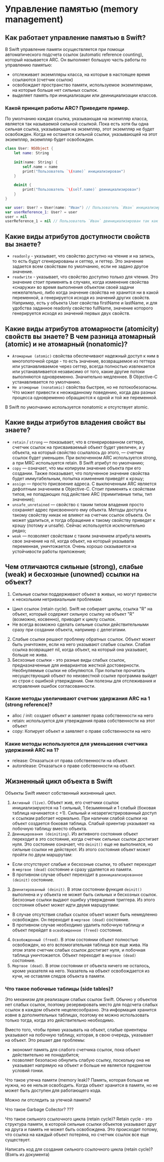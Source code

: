 # Управление памятью (memory management)

## Как работает управление памятью в Swift?
В Swift управление памяти осуществляется при помощи автоматического подсчета ссылок (automatic reference counting), который называется ARC. Он выполняет большую часть работы по управлению памятью:
- отслеживает экземпляры класса, на которые в настоящее время ссылаются (счетчик ссылок)
- освобождает пространство памяти, используемое экземплярами, на которые больше нет сильных ссылок.
- выделяет память при инициализации или деинициализации классов.

### Какой принцип работы ARC? Приведите пример.
По умолчанию каждая ссылка, указывающая на экземпляр класса, является так называемой сильной ссылкой. Пока есть хотя бы одна сильная ссылка, указывающая на экземпляр, этот экземпляр не будет освобожден. Когда не останется сильной ссылки, указывающей на этот экземпляр, экземпляр будет освобожден.
```swift
class User: NSObject {
    let name: String
    
    init(name: String) {
        self.name = name
        print("Пользователь `\(name)` инициализирован")
    }
    
    deinit {
        print("Пользователь `\(self.name)` деинициализирован")
    }
}

var user: User? = User(name: "Иван") // Пользователь `Иван` инициализирован
var userReference_1: User? = user
user = nil
userReference_1 = nil // Пользователь `Иван` деинициализирован так как все сильные ссылки на этот объект удалены
```
## Какие виды атрибутов доступности свойств вы знаете?
- `readonly` - указывает, что свойство доступно на чтение и на запись, то есть будут сгенерированы и сеттер, и геттер. Это значение задается всем свойствам по умолчанию, если не задано другое значение.
- `readwrite` - указывает, что свойство доступно только для чтения. Это значение стоит применять в случаях, когда изменение свойства «снаружи» во время выполнения объектом своей задачи нежелательно, либо когда значение свойства не хранится ни в какой переменной, а генерируется исходя из значений других свойств. Например, есть у объекта User свойства firstName и lastName, и для удобства заданное readonly свойство fullName, значение которого генерируется исходя из значений первых двух свойств.

## Какие виды атрибутов атомарности (atomicity) свойств вы знаете? В чем разница атомарный (atomic) и не атомарный (nonatomic)?
- `Атомарные (atomic)` свойства обеспечивают надежный доступ к ним в многопоточной среде - то есть значение, возвращаемое из геттера или устанавливаемое через сеттер, всегда полностью извлекается или устанавливается независимо от того, какие другие потоки выполняются одновременно. Значительно медленнее. В Objective-C устанавливается по умолчанию.
- `Не атомарные (nonatomic)` свойства быстрее, но не потокобезопасны. Что может привести к неожиданному поведению, когда два разных процесса одновременно обращаются к одной и той же переменной.

В Swift по умолчанию используется nonatomic и отсутствует atomic.

## Какие виды атрибутов владения свойст вы знаете?
- `retain` / `strong` — показывает, что в сгенерированном сеттере, счетчик ссылок на присваиваемый объект будет увеличен, а у объекта, на который свойство ссылалось до этого, — счетчик ссылок будет уменьшен. При включенном ARC используется strong, а при MRC используется retain. В Swift атрибут по умолчанию;
- `copy` — означает, что мы копируем значение объекта при его создании. Также показывает, что полученное значение свойства будет иммутабельным, попытка изменения приведёт к крэшу;
- `assign` — просто присвоение адреса. С выключенным ARC является дефолтным значением в Objective-C. Стоит применять к свойствам типов, не попадающих под действие ARC (примитивные типы, тип значение);
- `unsafe_unretained` — свойство с таким типом владения просто сохраняет адрес присвоенного ему объекта. Методы доступа к такому свойству никак не влияют на счетчик ссылок объекта. Он может удалиться, и тогда обращение к такому свойству приведет к крэшу (потому и unsafe). Сейчас используется исключительно редко;
- `weak` — позволяет свойствам с таким значением атрибута менять свое значение на nil, когда объект, на который указывала переменная, уничтожается. Очень хорошо сказывается на устойчивости работы приложения;

## Чем отличаются сильные (strong), слабые (weak) и бесхозные (unowned) ссылки на объект?
1. Сильные ссылки поддерживают объект в живых, но могут привести к нескольким нетривиальным проблемам:
- Цикл ссылок (retain cycle). Swift не собирает циклы, ссылка "R" на объект, который содержит сильную ссылку на объект "R" (возможно, косвенно), приводит к циклу ссылок.
- Не всегда возможно сделать сильные ссылки действительными сразу при создании объекта, например с делегатами.
2. Слабые ссылки решают проблему обратных ссылок. Объект может быть уничтожен, если на него указывают слабые ссылки. Слабая ссылка возвращает nil, когда объект, на который она указывает, больше не жива.
3. Бесхозные ссылки - это разные виды слабых ссылок, предназначенные для инвариантов жесткой достоверности. Необнуляемые ссылки не обнуляются. При попытке прочитать несуществующий объект по неизвестной ссылке программа выйдет из строя с ошибкой утверждения. Они полезны для отслеживания и исправления ошибок согласованности.

### Какие методы увеличивают счетчик удержания ARC на 1 (strong reference)?
- alloc / init: создает объект и заявляет права собственности на него
- retain: используется для утверждения права собственности на этот объект
- copy: Копирует объект и заявляет о праве собственности на него

### Какие методы используются для уменьшения счетчика удержаний ARC на 1?
- release: Отказаться от права собственности на объект.
- autorelease: Отказаться о праве собственности на объект.

## Жизненный цикл объекта в Swift
Объекты Swift имеют собственный жизненный цикл.
1. `Активный (live)`. Объект жив, его счетчики ссылок инициализируются на 1 сильный, 1 безымянный и 1 слабый (боковая таблица начинается с +1). Сильный и незарегистрированный доступ к ссылкам работает нормально. При наличии слабой ссылки на объект создается боковая таблица. Слабый ориентир указывает на побочную таблицу вместо объекта.
2. `Деиницирования (deiniting)`. Из активного состояния объект переходит в это состояние, когда счетчик сильных ссылок достигает нуля. Это состояние означает, что `deinit()` еще не выполнился, но сильные ссылки не действуют. Из этого состояния объект может пройти по двум маршрутам:
- Если отсутствуют слабые и бесхозные ссылки, то объект переходит в `мертвое (dead)` состояние и сразу удаляется из памяти.
- В противном случае объект переходит в `деинициализированное (deinit)` состояние.
3. `Деинитированный (deinit)`. В этом состоянии функция `deinit()` выполнена и у объекта не может быть сильных и бесхозных ссылок. Бесхозные ссылки выдают ошибку утверждения триггера. Из этого состояния объект может идти двумя маршрутами:
- В случае отсутствия слабых ссылок объект может быть немедленно освобожден. Он переходит в `мертвое (dead)` состояние.
- В противном случае необходимо удалить побочную таблицу и объект перейдет в `освобожденное (freed)` состояние.
4. `Освобожденный (freed)`. В этом состоянии объект полностью освобожден, но его вспомогательная таблица все еще жива. На этом этапе счетчик слабых ссылок достигает нуля, и побочная таблица уничтожается. Объект переходит в `мертвое (dead)` состояние.
5. `Мертвое (dead)`. В этом состоянии от объекта ничего не осталось, кроме указателя на него. Указатель на объект освобождается из кучи, не оставляя следов объекта в памяти.

### Что такое побочные таблицы (side tables)?
Это механизм для реализации слабых ссылок Swift. Обычно у объектов нет слабых ссылок, поэтому резервировать место для подсчета слабых ссылок в каждом объекте нецелесообразно. Эта информация хранится извне в дополнительных таблицах, поэтому ее можно использовать только тогда, когда это действительно необходимо.

Вместо того, чтобы прямо указывать на объект, слабые ориентиры указывают на побочную таблицу, которая, в свою очередь, указывает на объект. Это решает две проблемы:
- экономит память для слабого счетчика ссылок, пока объект действительно не понадобится;
- позволяет безопасно обнулить слабую ссылку, поскольку она не указывает напрямую на объект и больше не является предметом условий гонки.




Что такое утечка памяти (memory leak)?
Память, которая больше не нужна, но ее нельзя освободить. Когда объект хранится в памяти, но не может быть доступен для работающего кода.

Можно ли отследить за утечкой памяти?

Что такое Garbage Collector?
???

Что такое сильного ссылочного цикла (retain cycle)?
Retain cycle - это структура памяти, в которой сильные ссылки объектов указывают друг на друга и память не может быть освобождена. Это происходит потому, что ссылка на каждый объект потеряна, но счетчик ссылок все еще существует.


Написать код для создания сильного ссылочного цикла (retain cycle)? (Взять из документа)
